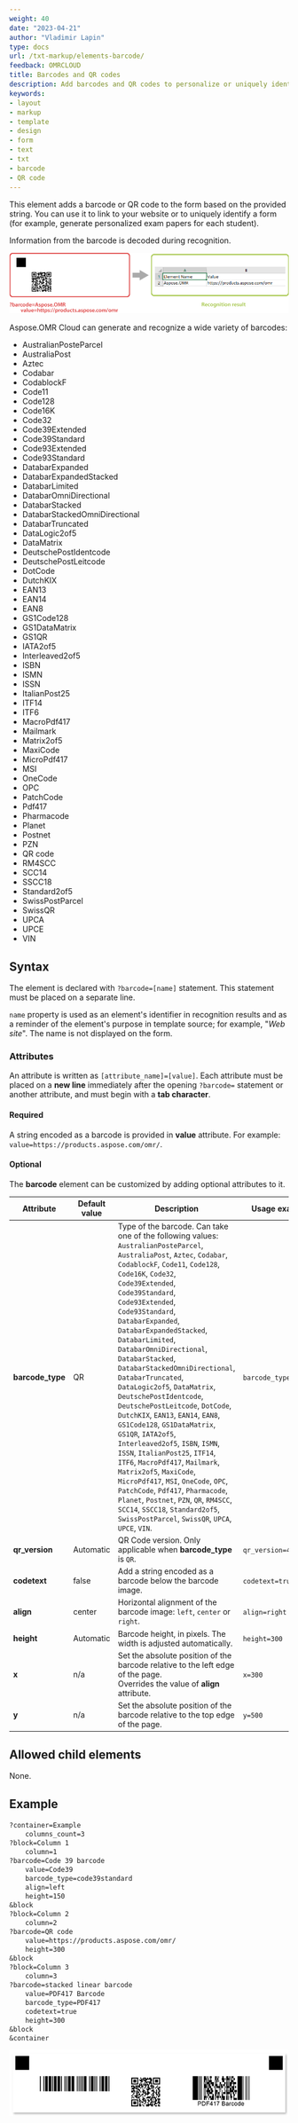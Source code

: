 ```yaml
---
weight: 40
date: "2023-04-21"
author: "Vladimir Lapin"
type: docs
url: /txt-markup/elements-barcode/
feedback: OMRCLOUD
title: Barcodes and QR codes
description: Add barcodes and QR codes to personalize or uniquely identify a form.
keywords:
- layout
- markup
- template
- design
- form
- text
- txt
- barcode
- QR code
---
```


This element adds a barcode or QR code to the form based on the provided string. You can use it to link to your website or to uniquely identify a form (for example, generate personalized exam papers for each student).

Information from the barcode is decoded during recognition.

![QR code](barcode.png)

Aspose.OMR Cloud can generate and recognize a wide variety of barcodes:

- AustralianPosteParcel
- AustraliaPost
- Aztec
- Codabar
- CodablockF
- Code11
- Code128
- Code16K
- Code32
- Code39Extended
- Code39Standard
- Code93Extended
- Code93Standard
- DatabarExpanded
- DatabarExpandedStacked
- DatabarLimited
- DatabarOmniDirectional
- DatabarStacked
- DatabarStackedOmniDirectional
- DatabarTruncated
- DataLogic2of5
- DataMatrix
- DeutschePostIdentcode
- DeutschePostLeitcode
- DotCode
- DutchKIX
- EAN13
- EAN14
- EAN8
- GS1Code128
- GS1DataMatrix
- GS1QR
- IATA2of5
- Interleaved2of5
- ISBN
- ISMN
- ISSN
- ItalianPost25
- ITF14
- ITF6
- MacroPdf417
- Mailmark
- Matrix2of5
- MaxiCode
- MicroPdf417
- MSI
- OneCode
- OPC
- PatchCode
- Pdf417
- Pharmacode
- Planet
- Postnet
- PZN
- QR code
- RM4SCC
- SCC14
- SSCC18
- Standard2of5
- SwissPostParcel
- SwissQR
- UPCA
- UPCE
- VIN

## Syntax

The element is declared with `?barcode=[name]` statement. This statement must be placed on a separate line.

`name` property is used as an element's identifier in recognition results and as a reminder of the element's purpose in template source; for example, "_Web site_". The name is not displayed on the form.

### Attributes

An attribute is written as `[attribute_name]=[value]`. Each attribute must be placed on a **new line** immediately after the opening `?barcode=` statement or another attribute, and must begin with a **tab character**.

#### Required

A string encoded as a barcode is provided in **value** attribute. For example: `value=https://products.aspose.com/omr/`.

#### Optional

The **barcode** element can be customized by adding optional attributes to it.

Attribute | Default value | Description | Usage example
--------- | ------------- | ----------- | -------------
**barcode_type** | QR | Type of the barcode. Can take one of the following values: `AustralianPosteParcel`, `AustraliaPost`, `Aztec`, `Codabar`, `CodablockF`, `Code11`, `Code128`, `Code16K`, `Code32`, `Code39Extended`, `Code39Standard`, `Code93Extended`, `Code93Standard`, `DatabarExpanded`, `DatabarExpandedStacked`, `DatabarLimited`, `DatabarOmniDirectional`, `DatabarStacked`, `DatabarStackedOmniDirectional`, `DatabarTruncated`, `DataLogic2of5`, `DataMatrix`, `DeutschePostIdentcode`, `DeutschePostLeitcode`, `DotCode`, `DutchKIX`, `EAN13`, `EAN14`, `EAN8`, `GS1Code128`, `GS1DataMatrix`, `GS1QR`, `IATA2of5`, `Interleaved2of5`, `ISBN`, `ISMN`, `ISSN`, `ItalianPost25`, `ITF14`, `ITF6`, `MacroPdf417`, `Mailmark`, `Matrix2of5`, `MaxiCode`, `MicroPdf417`, `MSI`, `OneCode`, `OPC`, `PatchCode`, `Pdf417`, `Pharmacode`, `Planet`, `Postnet`, `PZN`, `QR`, `RM4SCC`, `SCC14`, `SSCC18`, `Standard2of5`, `SwissPostParcel`, `SwissQR`, `UPCA`, `UPCE`, `VIN`. | `barcode_type=PDF417`
**qr_version** | Automatic | QR Code version. Only applicable when **barcode_type** is `QR`. | `qr_version=40`
**codetext** | false | Add a string encoded as a barcode below the barcode image. | `codetext=true`
**align** | center | Horizontal alignment of the barcode image: `left`, `center` or `right`. | `align=right`
**height** | Automatic | Barcode height, in pixels. The width is adjusted automatically. | `height=300`
**x** | n/a | Set the absolute position of the barcode relative to the left edge of the page.<br />Overrides the value of **align** attribute. | `x=300`
**y** | n/a | Set the absolute position of the barcode relative to the top edge of the page. | `y=500`

## Allowed child elements

None.

## Example

```
?container=Example
	columns_count=3
?block=Column 1
	column=1
?barcode=Code 39 barcode
	value=Code39
	barcode_type=code39standard
	align=left
	height=150
&block
?block=Column 2
	column=2
?barcode=QR code
	value=https://products.aspose.com/omr/
	height=300
&block
?block=Column 3
	column=3
?barcode=stacked linear barcode
	value=PDF417 Barcode
	barcode_type=PDF417
	codetext=true
	height=300
&block
&container
```

![Barcodes example](barcodes-example.png)
